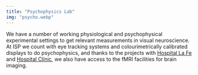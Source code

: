 ```yaml
---
title: "Psychophysics Lab"
img: "psycho.webp"
---
```


We have a number of working physiological and psychophysical experimental settings to get relevant measurements in visual neuroscience. At ISP we count with eye tracking systems and colourimetrically calibrated displays to do psychophysics, and thanks to the projects with [Hospital La Fe](https://www.iislafe.es/en/) and [Hospital Clínic](https://www.incliva.es/), we also have access to the fMRI facilities for brain imaging.
